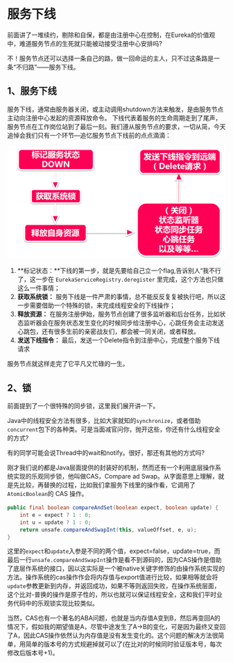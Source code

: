 # 服务下线

前面讲了一堆续约，剔除和自保，都是由注册中心在控制，在Eureka的价值观中，难道服务节点的生死就只能被动接受注册中心安排吗?

 不！服务节点还可以选择一条自己的路，做一回命运的主人，只不过这条路是一条“不归路”——服务下线。

## 1、服务下线

服务下线，通常由服务器关闭，或主动调用shutdown方法来触发，是由服务节点主动向注册中心发起的资源释放命令。
下线代表着服务的生命周期走到了尾声，服务节点在工作岗位站到了最后一刻。我们遵从服务节点的要求，一切从简，今天追悼会我们只有一个环节—追忆服务节点下线前的点点滴滴：

![输入图片说明](../img/12.png)

1. **标记状态：**下线的第一步，就是先要给自己立一个flag,告诉别人“我不行了，这一步在 `EurekaServiceRegistry.deregister` 里完成，这个方法也只做这么一件事情；
2. **获取系统锁：** 服务下线是一件严肃的事情，总不能反反复复被执行吧，所以这一步需要借助一个特殊的锁，来完成线程安全的下线操作；
3. **释放资源：** 在服务注册伊始，服务节点创建了很多监听器和后台任务，比如状态监听器会在服务状态发生变化的时候同步给注册中心，心跳任务会主动发送心跳包，还有很多生前的亲密战友们，都会被一同关闭，或者释放。
4. **发送下线指令：** 最后，发送一个Delete指令到注册中心，完成整个服务下线请求

服务节点就这样走完了它平凡又忙碌的一生。

## 2、锁

前面提到了一个很特殊的同步锁，这里我们展开讲一下。

Java中的线程安全方法有很多，比如大家就知的`synchronize`，或者借助 `concurrent`包下的各种类。可是当面减官问你，抛开这些，你还有什么线程安全的方式?

有的同学可能会说Thread中的wait和notify。很好，那还有其他的方式吗?

刚才我们说的都是Java层面提供的封装好的机制，然而还有一个利用底层操作系统实现的乐观同步锁，他叫做CAS，Compare ad Swap。从字面意思上理解，就是先比较，再替换的过程，比如我们拿服务下线里的操作看，它调用了`AtomicBoolean`的 CAS 操作。

```java
public final boolean compareAndSet(boolean expect, boolean update) {
    int e = expect ? 1 : 0;
    int u = update ? 1 : 0;
    return unsafe.compareAndSwapInt(this, valueOffset, e, u);
}
```

这里的`expect`和`update`入参是不同的两个值，expect=false，update=true，而最后一行`unsafe.compareAndSwapInt`操作是看不到源码的，因为CAS操作是借助了底层作系统的接口，因以这实际是一个被native关键字修饰的由操作系统实现的方法。操作系统的cas操作作会将内存值与export值进行比较，如果相等就会将`update`参教更新到内存，并返回成功，如果不等则返回失败，在操作系统层面，这个比对-普换的操作是原子性的，所以也就可以保证线程安全，这和我们平时业务代码中的乐观锁实现比较类似。

当然，CAS也有一个著名的ABA问题，也就是当内存值A变到B，然后再变回A的情况下，假如我的期望值是A，尽管中途发生了A->B的变化，可是因为最终又变回了A，因此CAS操作依然认为内存值是没有发生变化的。这个问题的解决方法很简单，用简单的版本号的方式规避掉就可以了(在比对的时候同时验证版本号，每次修改后版本号+1)。